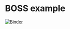 # BOSS example 
[![Binder](https://mybinder.org/badge_logo.svg)](https://mybinder.org/v2/gh/jan-janssen/aalto-boss-example/master?filepath=quickstart.ipynb)
